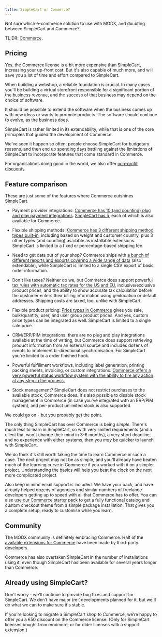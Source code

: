 ```yaml
---
title: SimpleCart or Commerce?
---
```


Not sure which e-commerce solution to use with MODX, and doubting between SimpleCart and Commerce? 

TL;DR: [Commerce](https://modmore.com/commerce).

## Pricing 

Yes, the Commerce license is a bit more expensive than SimpleCart, increasing your up-front cost. But it's also capable of much more, and will save you a lot of time and effort compared to SimpleCart. 

When building a webshop, a reliable foundation is crucial. In many cases you'll be building a virtual storefront responsible for a significant portion of the business revenue, and the success of that business may depend on the choice of software. 
 
It should be possible to extend the software when the business comes up with new ideas or wants to promote products. The software should continue to evolve, as the business does. 
 
SimpleCart is rather limited in its extendability, while that is one of the core principles that guided the development of Commerce.

We've seen it happen so often: people choose SimpleCart for budgetary reasons, and then end up spending days battling against the limitations of SimpleCart to incorporate features that come standard in Commerce.

For organisations doing good in the world, we also offer [non-profit discounts](https://modmore.com/commerce/pricing/non-profit/). 

## Feature comparison

These are just some of the features where Commerce outshines SimpleCart. 

- Payment provider integrations: [Commerce has 10 (and counting) plug and play payment integrations](https://docs.modmore.com/en/Commerce/v1/Payment_Methods/index.html#page_Available+Payment+Gateways). [SimpleCart has 5](https://docs.modmore.com/en/SimpleCart/v2.x/Payment_Methods/index.html), each of which is also available for Commerce.

- Flexible shipping methods: [Commerce has 3 different shipping method types built-in](https://docs.modmore.com/en/Commerce/v1/Shipping_Methods.html), including based on weight and customer country, plus 3 other types (and counting) available as installable extensions. SimpleCart is limited to a fixed or percentage-based shipping fee. 

- Need to get data out of your shop? Commerce ships with [a bunch of different reports and exports covering a wide range of data](https://docs.modmore.com/en/Commerce/v1/Reports.html) (also extendable), while SimpleCart is limited to a single CSV export of basic order information.

- Don't like taxes? Neither do we, but Commerce does support powerful [tax rules with automatic tax rates for the US and EU](https://docs.modmore.com/en/Commerce/v1/Taxes.html), inclusive/exclusive product prices, and the ability to show accurate tax calculation before the customer enters their billing information using geolocation or default addresses. Shipping costs are taxed, too, unlike with SimpleCart. 

- Flexible product pricing: [Price types in Commerce](https://docs.modmore.com/en/Commerce/v1/Products/Price_Types.html) gives you sale, bulk/quantity, user, and user group product prices. And yes, custom price types can be integrated as well. SimpleCart is limited to a single sale price.

- CRM/ERP/PIM integrations: there are no plug and play integrations available at the time of writing, but Commerce does support retrieving product information from an external source and includes dozens of events to implement bi-directional synchronisation. For SimpleCart you're limited to a order finished hook.

- Powerful fulfillment workflows, including label generation, printing packing sheets, invoicing, or custom integrations. [Commerce offers a very powerful status workflow system with the ability to fire any action at any step in the process.](https://docs.modmore.com/en/Commerce/v1/Statuses/index.html)

- Stock management? SimpleCart does not restrict purchases to the available stock, Commerce does. It's also possible to disable stock management in Commerce (in case you've integrated with an ERP/PIM system), and per-product unlimited stock is also supported.

We could go on - but you probably get the point.
 
The only thing SimpleCart has over Commerce is being _simple_. There's much less to learn in SimpleCart, so with very limited requirements (and a client that won't change their mind in 3-6 months), a very short deadline, and no experience with either systems, then you _may_ be quicker to launch with SimpleCart. 

We do think it's still worth taking the time to learn Commerce in such a case. The next project may not be as simple, and you'll already have beaten much of the learning curve in Commerce if you worked with it on a simpler project. Understanding the basics will help you beat the clock on the next more complicated project. 

Also keep in mind email support is included. We have your back, and have already helped dozens of agencies and similar numbers of freelance developers getting up to speed with all that Commerce has to offer. You can also [use our Commerce starter pack](https://modmore.com/commerce/extensions/theme-red/) to get a fully functional catalog and custom checkout theme from a simple package installation. That gives you a complete setup, ready to customise while you learn.  

## Community

The MODX community is definitely embracing Commerce. Half of the [available extensions for Commerce](https://modmore.com/commerce/extensions/) have been made by third-party developers. 

Commerce has also overtaken SimpleCart in the number of installations using it, even though SimpleCart has been available for several years longer than Commerce.

## Already using SimpleCart?

Don't worry - we'll continue to provide bug fixes and support for SimpleCart. We don't have major (re-)developments planned for it, but we'll do what we can to make sure it's stable.

If you're looking to migrate a SimpleCart shop to Commerce, we're happy to offer you a €50 discount on the Commerce license. (Only for SimpleCart licenses bought from modmore, or for older licenses with a support extension.)
